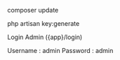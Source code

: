 composer update

php artisan key:generate


Login Admin ({app}/login)

Username : admin
Password : admin
